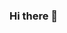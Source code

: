 ### Hi there 👋

<!--
**b-a-a-s/b-a-a-s** is a ✨ _special_ ✨ repository because its `README.md` (this file) appears on your GitHub profile.

![Github stats](https://github-readme-stats.vercel.app/api?username=b-a-a-s)

![ReadMe Card](https://github-readme-stats.vercel.app/api/pin/?username=b-a-a-s&repo=b-a-a-s)

![counter](https://[YourEndpoint].m.pipedream.net)

Here are some ideas to get you started:

- 🔭 I’m currently working on ...
- 🌱 I’m currently learning ...
- 👯 I’m looking to collaborate on ...
- 🤔 I’m looking for help with ...
- 💬 Ask me about ...
- 📫 How to reach me: ...
- 😄 Pronouns: ...
- ⚡ Fun fact: ...
-->
